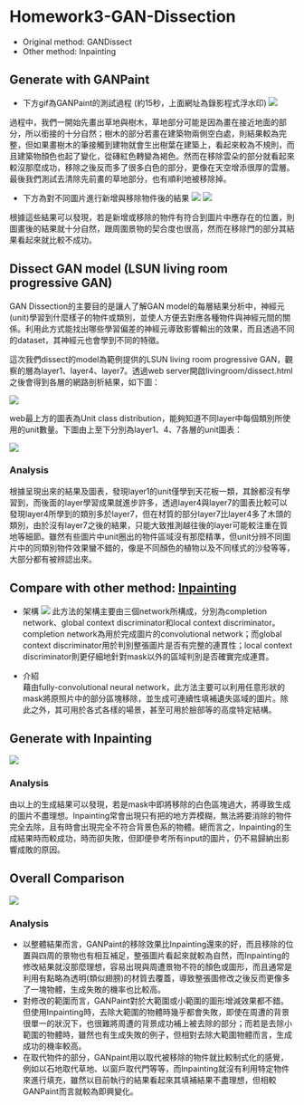 # Homework3-GAN-Dissection
* Original method: GANDissect
* Other method: Inpainting

## Generate with GANPaint

- 下方gif為GANPaint的測試過程 (約15秒，上面網址為錄影程式浮水印)
![](https://i.imgur.com/j5xM6aj.gif)

過程中，我們一開始先畫出草地與樹木，草地部分可能是因為畫在接近地面的部分，所以銜接的十分自然；樹木的部分若畫在建築物兩側空白處，則結果較為完整，但如果畫樹木的筆接觸到建物就會生出樹葉在建築上，看起來較為不規則，而且建築物顏色也起了變化，從磚紅色轉變為褐色。然而在移除雲朵的部分就看起來較沒那麼成功，移除之後反而多了很多白色的部分，更像在天空增添很厚的雲層。最後我們測試去清除先前畫的草地部分，也有順利地被移除掉。

- 下方為對不同圖片進行新增與移除物件後的結果
![](https://imgur.com/r5njfWA.jpg)
![](https://imgur.com/ZBPIRIv.jpg)

根據這些結果可以發現，若是新增或移除的物件有符合到圖片中應存在的位置，則圖畫後的結果就十分自然，跟周圍景物的契合度也很高，然而在移除門的部分其結果看起來就比較不成功。

## Dissect GAN model  (LSUN living room progressive GAN)
GAN Dissection的主要目的是讓人了解GAN model的每層結果分析中，神經元(unit)學習到什麼樣子的物件或類別，並使人方便去對應各種物件與神經元間的關係。利用此方式能找出哪些學習偏差的神經元導致影響輸出的效果，而且透過不同的dataset，其神經元也會學到不同的特徵。

這次我們dissect的model為範例提供的LSUN living room progressive GAN，觀察的層為layer1、layer4、layer7。透過web server開啟livingroom/dissect.html之後會得到各層的網路剖析結果，如下圖：

![](https://i.imgur.com/TocPM9w.jpg)

web最上方的圖表為Unit class distribution，能夠知道不同layer中每個類別所使用的unit數量。下圖由上至下分別為layer1、4、7各層的unit圖表：

![](https://i.imgur.com/rXfVYIV.png)

### Analysis
根據呈現出來的結果及圖表，發現layer1的unit僅學到天花板一類，其餘都沒有學習到，而後面的layer學習成果就進步許多，透過layer4與layer7的圖表比較可以發現layer4所學到的類別多於layer7，但在材質的部分layer7比layer4多了木頭的類別，由於沒有layer7之後的結果，只能大致推測越往後的layer可能較注重在質地等細節。雖然有些圖片中unit圈出的物件區域沒有那麼精準，但unit分辨不同圖片中的同類別物件效果蠻不錯的，像是不同顏色的植物以及不同樣式的沙發等等，大部分都有被辨認出來。

## Compare with other method: [Inpainting](https://github.com/akmtn/pytorch-siggraph2017-inpainting)
- 架構
![](https://imgur.com/qEPwO3q.jpg)
此方法的架構主要由三個network所構成，分別為completion network、global context discriminator和local context discriminator。completion network為用於完成圖片的convolutional network；而global context discriminator用於判別整張圖片是否有完整的連貫性；local context discriminator則更仔細地針對mask以外的區域判別是否確實完成連貫。

- 介紹  
藉由fully-convolutional neural network，此方法主要可以利用任意形狀的mask將原照片中的部分區塊移除，並生成可連續性填補遺失區域的圖片。除此之外，其可用於各式各樣的場景，甚至可用於臉部等的高度特定結構。

## Generate with Inpainting
![](https://imgur.com/XAkrTyb.jpg)

### Analysis
由以上的生成結果可以發現，若是mask中即將移除的白色區塊過大，將導致生成的圖片不盡理想。Inpainting常會出現只有把的地方弄模糊，無法將要消除的物件完全去除，且有時會出現完全不符合背景色系的物體。總而言之，Inpainting的生成結果時而較成功，時而卻失敗，但即便參考所有input的圖片，仍不易歸納出影響成敗的原因。


## Overall Comparison
![](https://imgur.com/Nb1FhK6.jpg)

### Analysis
- 以整體結果而言，GANPaint的移除效果比Inpainting還來的好，而且移除的位置與四周的景物也有相互補足，整張圖片看起來就較為自然，而Inpainting的修改結果就沒那麼理想，容易出現與周遭景物不符的顏色或圖形，而且通常是利用有點略為透明(類似翅膀)的材質去覆蓋，導致整張圖修改之後反而更像多了一塊物體，生成失敗的機率也比較高。
- 對修改的範圍而言，GANPaint對於大範圍或小範圍的圖形增減效果都不錯。但使用Inpainting時，去除大範圍的物體時幾乎都會失敗，即使在周遭的背景很單一的狀況下，也很難將周遭的背景成功補上被去除的部分；而若是去除小範圍的物體時，雖然也有生成失敗的例子，但相對去除大範圍物體而言，生成成功的機率較高。
- 在取代物件的部分，GANpaint用以取代被移除的物件就比較制式化的感覺，例如以石地取代草地、以窗戶取代門等等，而Inpainting就沒有利用特定物件來進行填充，雖然以目前執行的結果看起來其填補結果不盡理想，但相較GANPaint而言就較為即興變化。


